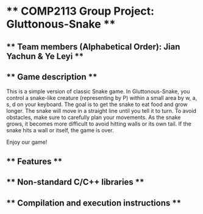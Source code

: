 # ** COMP2113 Group Project: Gluttonous-Snake **
## ** Team members (Alphabetical Order): Jian Yachun & Ye Leyi **

## ** Game description **
This is a simple version of classic Snake game. In Gluttonous-Snake, you control a snake-like creature (representing by P) within a small area by w, a, s, d on your keyboard. The goal is to get the snake to eat food and grow longer. The snake will move in a straight line until you tell it to turn. To avoid obstacles, make sure to carefully plan your movements. 
As the snake grows, it becomes more difficult to avoid hitting walls or its own tail. If the snake hits a wall or itself, the game is over.

Enjoy our game!
## ** Features **



## ** Non-standard C/C++ libraries **



## ** Compilation and execution instructions **





